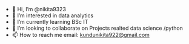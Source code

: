 - 👋 Hi, I’m @nikita9323
- 👀 I’m interested in data analytics
- 🌱 I’m currently learning BSc IT
- 💞️ I’m looking to collaborate on Projects realted data science /python
- 📫 How to reach me email: kundunikita922@gmail.com

<!---
nikita9323/nikita9323 is a ✨ special ✨ repository because its `README.md` (this file) appears on your GitHub profile.
You can click the Preview link to take a look at your changes.
--->
